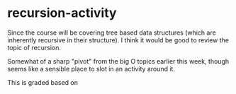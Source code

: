 # recursion-activity

Since the course will be covering tree based data structures (which 
are inherently recursive in their structure). I think it would be good 
to review the topic of recursion. 

Somewhat of a sharp "pivot" from the big O topics earlier this week, 
though seems like a sensible place to slot in an activity around it. 

This is graded based on 

